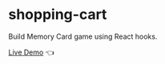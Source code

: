 # shopping-cart

Build Memory Card game using React hooks.

[Live Demo](http://dcksn-c.github.io/shopping-cart) :point_left: